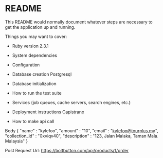 # README

This README would normally document whatever steps are necessary to get the
application up and running.

Things you may want to cover:

* Ruby version 2.3.1

* System dependencies 

* Configuration

* Database creation 
  Postgresql

* Database initialization

* How to run the test suite

* Services (job queues, cache servers, search engines, etc.)

* Deployment instructions
  Capistrano

* How to make api call

Body
{
  "name" : "kylefoo",
  "amount" : "10",
  "email" : "kylefoo@tourplus.my",
  "collection_id" : "0xviqv40",
  "description" : "123, Jalan Malaka, Taman Mala. Malaysia"
}

Post Request Url: https://boltbutton.com/api/products/1/order